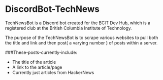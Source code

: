 # DiscordBot-TechNews

TechNewsBot is a Discord bot created for the BCIT Dev Hub, which is a registered club at the British Columbia Institute of Technology.

The purpose of the TechNewsBot is to scrape various websites to pull both the title and link and then post( a varying number ) of posts within a server.

###These-posts-currently-include:<br>
<ul>
  <li>The title of the article</li>
  <li>A link to the article/page</li>
  <li>Currently just articles from HackerNews</li>
</ul>


